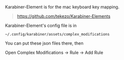 Karabiner-Element is for the mac keyboard key mapping.
> https://github.com/tekezo/Karabiner-Elements

Karabiner-Element's config file is in

```
~/.config/karabiner/assets/complex_modifications
```

You can put these json files there, then

Open Complex Modifications -> Rule -> Add Rule

